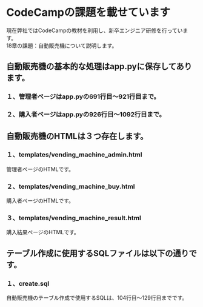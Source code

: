 # CodeCampの課題を載せています
現在弊社ではCodeCampの教材を利用し、新卒エンジニア研修を行っています。  
18章の課題：自動販売機について説明します。  

## 自動販売機の基本的な処理はapp.pyに保存してあります。  
### １、管理者ページはapp.pyの691行目〜921行目まで。  
### ２、購入者ページはapp.pyの926行目〜1092行目まで。  

## 自動販売機のHTMLは３つ存在します。  
### １、templates/vending_machine_admin.html  
  管理者ページのHTMLです。  
### ２、templates/vending_machine_buy.html  
  購入者ページのHTMLです。  
### ３、templates/vending_machine_result.html  
  購入結果ページのHTMLです。  
  
## テーブル作成に使用するSQLファイルは以下の通りです。  
### １、create.sql  
  自動販売機のテーブル作成で使用するSQLは、104行目〜129行目までです。  

